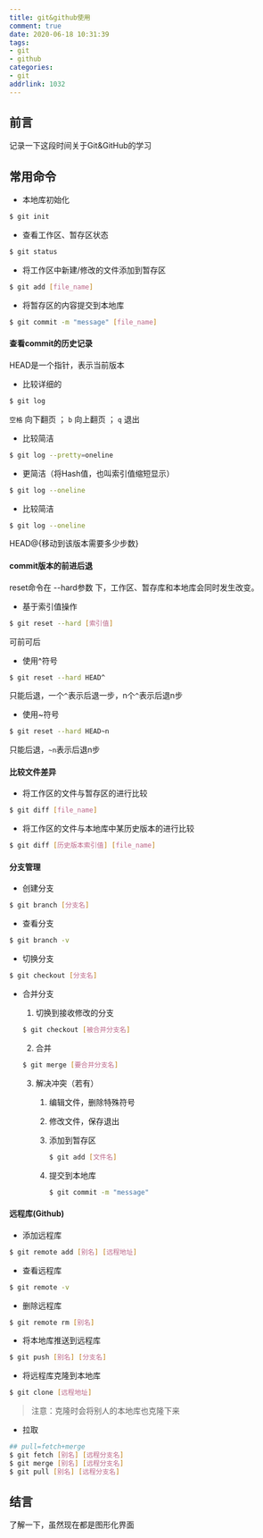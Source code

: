 ```yaml
---
title: git&github使用
comment: true
date: 2020-06-18 10:31:39
tags: 
- git
- github
categories:
- git
addrlink: 1032
---
```


## 前言

记录一下这段时间关于Git&GitHub的学习

## 常用命令

- 本地库初始化

```bash
$ git init
```

- 查看工作区、暂存区状态

```bash
$ git status
```

- 将工作区中新建/修改的文件添加到暂存区

```bash
$ git add [file_name] 
```

- 将暂存区的内容提交到本地库

```bash
$ git commit -m "message" [file_name]
```

#### 查看commit的历史记录

HEAD是一个指针，表示当前版本

- 比较详细的

```bash
$ git log
```

`空格` 向下翻页 ； `b`  向上翻页 ； `q`  退出

- 比较简洁

```bash
$ git log --pretty=oneline
```

- 更简洁（将Hash值，也叫索引值缩短显示）

```bash
$ git log --oneline 
```

- 比较简洁

```bash
$ git log --oneline 
```

HEAD@{移动到该版本需要多少步数}


#### commit版本的前进后退

reset命令在  --hard参数 下，工作区、暂存库和本地库会同时发生改变。

- 基于索引值操作

```bash
$ git reset --hard [索引值] 
```

可前可后

- 使用^符号

```bash
$ git reset --hard HEAD^
```

只能后退，一个`^`表示后退一步，n个`^`表示后退n步

- 使用~符号

```bash
$ git reset --hard HEAD~n
```

只能后退，`~n`表示后退n步


#### 比较文件差异

- 将工作区的文件与暂存区的进行比较

```bash
$ git diff [file_name]
```

- 将工作区的文件与本地库中某历史版本的进行比较

```bash
$ git diff [历史版本索引值] [file_name]
```

#### 分支管理

- 创建分支

```bash
$ git branch [分支名]
```

- 查看分支

```bash
$ git branch -v
```

- 切换分支

```bash
$ git checkout [分支名]
```
 
- 合并分支

  1. 切换到接收修改的分支

   ```bash
   $ git checkout [被合并分支名]
   ```

  2. 合并

   ```bash
   $ git merge [要合并分支名]
   ```

  3. 解决冲突（若有）

     1. 编辑文件，删除特殊符号

     2. 修改文件，保存退出

     3. 添加到暂存区

        ```bash
        $ git add [文件名]
        ```

     4. 提交到本地库

        ```bash
        $ git commit -m "message"
        ```


#### 远程库(Github)

- 添加远程库

```bash
$ git remote add [别名] [远程地址]
```

- 查看远程库

```bash
$ git remote -v
```

- 删除远程库

```bash
$ git remote rm [别名]
```

- 将本地库推送到远程库

```bash
$ git push [别名] [分支名]
```

- 将远程库克隆到本地库

```bash
$ git clone [远程地址]
```

> 注意：克隆时会将别人的本地库也克隆下来


- 拉取

```bash
## pull=fetch+merge
$ git fetch [别名] [远程分支名]
$ git merge [别名] [远程分支名]
$ git pull [别名] [远程分支名]
```

## 结言

了解一下，虽然现在都是图形化界面